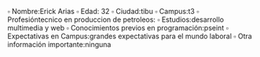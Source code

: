 ▫️ Nombre:Erick Arias
▫️ Edad: 32
▫️ Ciudad:tibu
▫️ Campus:t3
▫️ Profesióntecnico en produccion de petroleos:
▫️ Estudios:desarrollo multimedia y web
▫️ Conocimientos previos en programación:pseint
▫️ Expectativas en Campus:grandes expectativas para el mundo laboral
▫️ Otra información importante:ninguna
